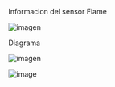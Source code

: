 Informacion del sensor
Flame


![imagen](https://user-images.githubusercontent.com/71404620/197464337-2a215ece-db6f-43e3-b51e-ea13cb7e160b.png)

Diagrama


![imagen](https://user-images.githubusercontent.com/71404620/197464387-1a96020f-ad43-44c8-bca3-fa941265630d.png)

![image](Ky-026%20Flame.gif)

